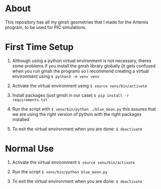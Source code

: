 # About
This repository has all my gmsh geometries that I made for the Artemis program, to be used for PIC simulations.

# First Time Setup

1. Although using a python virtual environment is not necessary, theres some problems if you install the gmsh library globally (it gets confused when you run gmsh the program) so I recommend creating a virtual environment using
`$ python3 -m venv venv`

2. Activate the virtual environment using
`$ source venv/bin/activate`

3. Install packages (just gmsh in our case)
`$ pip install -r requirements.txt`

4. Run the script with
`$ venv/bin/python ./blue_moon.py`
this assures that we are using the right version of python with the right packages installed

5. To exit the virtual environment when you are done:
`$ deactivate`

# Normal Use

1. Activate the virtual environment
`$ source venv/bin/activate`

2. Run the script
`$ venv/bin/python blue_moon.py`

3. To exit the virtual environment when you are done:
`$ deactivate`